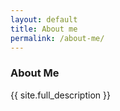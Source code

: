 ```yaml
---
layout: default
title: About me
permalink: /about-me/
---
```


### About Me

{{ site.full_description }}